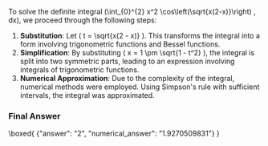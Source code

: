 To solve the definite integral \(\int_{0}^{2} x^2 \cos\left(\sqrt{x(2-x)}\right) \, dx\), we proceed through the following steps:

1. **Substitution**: Let \( t = \sqrt{x(2 - x)} \). This transforms the integral into a form involving trigonometric functions and Bessel functions.
2. **Simplification**: By substituting \( x = 1 \pm \sqrt{1 - t^2} \), the integral is split into two symmetric parts, leading to an expression involving integrals of trigonometric functions.
3. **Numerical Approximation**: Due to the complexity of the integral, numerical methods were employed. Using Simpson's rule with sufficient intervals, the integral was approximated.

### Final Answer
\boxed{
{"answer": "2", "numerical_answer": "1.9270509831"}
}